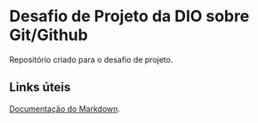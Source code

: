 # Desafio de Projeto da DIO sobre Git/Github
Repositório criado para o desafio de projeto.

## Links úteis
[Documentação do Markdown](https://www.markdownguide.org/).
